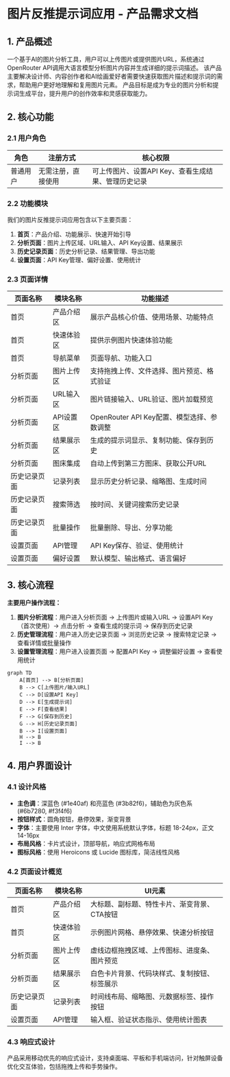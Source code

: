 # 图片反推提示词应用 - 产品需求文档

## 1. 产品概述

一个基于AI的图片分析工具，用户可以上传图片或提供图片URL，系统通过OpenRouter API调用大语言模型分析图片内容并生成详细的提示词描述。
该产品主要解决设计师、内容创作者和AI绘画爱好者需要快速获取图片描述和提示词的需求，帮助用户更好地理解和复用图片元素。
产品目标是成为专业的图片分析和提示词生成平台，提升用户的创作效率和灵感获取能力。

## 2. 核心功能

### 2.1 用户角色

| 角色 | 注册方式 | 核心权限 |
|------|----------|----------|
| 普通用户 | 无需注册，直接使用 | 可上传图片、设置API Key、查看生成结果、管理历史记录 |

### 2.2 功能模块

我们的图片反推提示词应用包含以下主要页面：
1. **首页**：产品介绍、功能展示、快速开始引导
2. **分析页面**：图片上传区域、URL输入、API Key设置、结果展示
3. **历史记录页面**：历史分析记录、结果管理、导出功能
4. **设置页面**：API Key管理、偏好设置、使用统计

### 2.3 页面详情

| 页面名称 | 模块名称 | 功能描述 |
|----------|----------|----------|
| 首页 | 产品介绍区 | 展示产品核心价值、使用场景、功能特点 |
| 首页 | 快速体验区 | 提供示例图片快速体验功能 |
| 首页 | 导航菜单 | 页面导航、功能入口 |
| 分析页面 | 图片上传区 | 支持拖拽上传、文件选择、图片预览、格式验证 |
| 分析页面 | URL输入区 | 图片链接输入、URL验证、图片加载预览 |
| 分析页面 | API设置区 | OpenRouter API Key配置、模型选择、参数调整 |
| 分析页面 | 结果展示区 | 生成的提示词显示、复制功能、保存到历史 |
| 分析页面 | 图床集成 | 自动上传到第三方图床、获取公开URL |
| 历史记录页面 | 记录列表 | 显示历史分析记录、缩略图、生成时间 |
| 历史记录页面 | 搜索筛选 | 按时间、关键词搜索历史记录 |
| 历史记录页面 | 批量操作 | 批量删除、导出、分享功能 |
| 设置页面 | API管理 | API Key保存、验证、使用统计 |
| 设置页面 | 偏好设置 | 默认模型、输出格式、语言偏好 |

## 3. 核心流程

**主要用户操作流程：**

1. **图片分析流程**：用户进入分析页面 → 上传图片或输入URL → 设置API Key（首次使用）→ 点击分析 → 查看生成的提示词 → 保存到历史记录
2. **历史管理流程**：用户进入历史记录页面 → 浏览历史记录 → 搜索特定记录 → 查看详情或批量操作
3. **设置管理流程**：用户进入设置页面 → 配置API Key → 调整偏好设置 → 查看使用统计

```mermaid
graph TD
    A[首页] --> B[分析页面]
    B --> C[上传图片/输入URL]
    C --> D[设置API Key]
    D --> E[生成提示词]
    E --> F[查看结果]
    F --> G[保存到历史]
    G --> H[历史记录页面]
    B --> I[设置页面]
    H --> B
    I --> B
```

## 4. 用户界面设计

### 4.1 设计风格

- **主色调**：深蓝色 (#1e40af) 和亮蓝色 (#3b82f6)，辅助色为灰色系 (#6b7280, #f3f4f6)
- **按钮样式**：圆角按钮，悬停效果，渐变背景
- **字体**：主要使用 Inter 字体，中文使用系统默认字体，标题 18-24px，正文 14-16px
- **布局风格**：卡片式设计，顶部导航，响应式网格布局
- **图标风格**：使用 Heroicons 或 Lucide 图标库，简洁线性风格

### 4.2 页面设计概览

| 页面名称 | 模块名称 | UI元素 |
|----------|----------|--------|
| 首页 | 产品介绍区 | 大标题、副标题、特性卡片、渐变背景、CTA按钮 |
| 首页 | 快速体验区 | 示例图片网格、悬停效果、快速分析按钮 |
| 分析页面 | 图片上传区 | 虚线边框拖拽区域、上传图标、进度条、图片预览 |
| 分析页面 | 结果展示区 | 白色卡片背景、代码块样式、复制按钮、标签展示 |
| 历史记录页面 | 记录列表 | 时间线布局、缩略图、元数据标签、操作按钮 |
| 设置页面 | API管理 | 输入框、验证状态指示、使用统计图表 |

### 4.3 响应式设计

产品采用移动优先的响应式设计，支持桌面端、平板和手机端访问，针对触屏设备优化交互体验，包括拖拽上传和手势操作。
